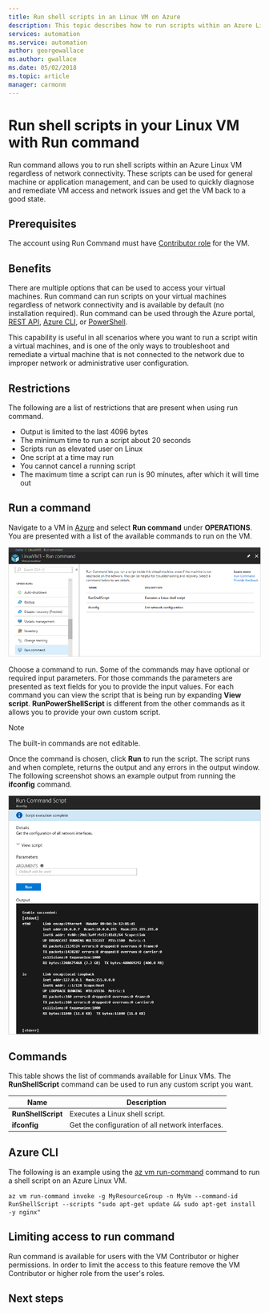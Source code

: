 ```yaml
---
title: Run shell scripts in an Linux VM on Azure
description: This topic describes how to run scripts within an Azure Linux virtual machine using Run Command
services: automation
ms.service: automation
author: georgewallace
ms.author: gwallace
ms.date: 05/02/2018
ms.topic: article
manager: carmonm
---
```

# Run shell scripts in your Linux VM with Run command

Run command allows you to run shell scripts within an Azure Linux VM regardless of network connectivity. These scripts can be used for general machine or application management, and can be used to quickly diagnose and remediate VM access and network issues and get the VM back to a good state.

## Prerequisites

The account using Run Command must have [Contributor role](../../role-based-access-control/built-in-roles.md) for the VM.

## Benefits

There are multiple options that can be used to access your virtual machines. Run command can run scripts on your virtual machines regardless of network connectivity and is available by default (no installation required). Run command can be used through the Azure portal, [REST API](/rest/api/compute/virtual%20machines%20run%20commands/runcommand), [Azure CLI](/cli/azure/vm/run-command?view=azure-cli-latest#az-vm-run-command-invoke), or [PowerShell](/powershell/module/azurerm.compute/invoke-azurermvmruncommand).

This capability is useful in all scenarios where you want to run a script witin a virtual machines, and is one of the only ways to troubleshoot and remediate a virtual machine that is not connected to the network due to improper network or administrative user configuration.

## Restrictions

The following are a list of restrictions that are present when using run command.

* Output is limited to the last 4096 bytes
* The minimum time to run a script about 20 seconds
* Scripts run as elevated user on Linux
* One script at a time may run
* You cannot cancel a running script
* The maximum time a script can run is 90 minutes, after which it will time out

## Run a command

Navigate to a VM in [Azure](https://portal.azure.com) and select **Run command** under **OPERATIONS**. You are presented with a list of the available commands to run on the VM.

![Run command list](./media/run-command/run-command-list.png)

Choose a command to run. Some of the commands may have optional or required input parameters. For those commands the parameters are presented as text fields for you to provide the input values. For each command you can view the script that is being run by expanding **View script**. **RunPowerShellScript** is different from the other commands as it allows you to provide your own custom script. 

> [!NOTE]
> The built-in commands are not editable.

Once the command is chosen, click **Run** to run the script. The script runs and when complete, returns the output and any errors in the output window. The following screenshot shows an example output from running the **ifconfig** command.

![Run command script output](./media/run-command/run-command-script-output.png)

## Commands

This table shows the list of commands available for Linux VMs. The **RunShellScript** command can be used to run any custom script you want.

|**Name**|**Description**|
|---|---|
|**RunShellScript**|Executes a Linux shell script.|
|**ifconfig**| Get the configuration of all network interfaces.|

## Azure CLI

The following is an example using the [az vm run-command](/cli/azure/vm/run-command?view=azure-cli-latest#az-vm-run-command-invoke) command to run a shell script on an Azure Linux VM.

```azurecli-interactive
az vm run-command invoke -g MyResourceGroup -n MyVm --command-id RunShellScript --scripts "sudo apt-get update && sudo apt-get install -y nginx"
```

## Limiting access to run command

Run command is available for users with the VM Contributor or higher permissions. In order to limit the access to this feature remove the VM Contributor or higher role from the user's roles.

## Next steps

